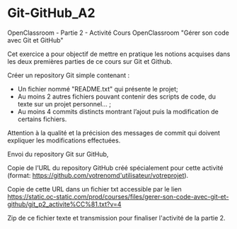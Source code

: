# Git-GitHub_A2
OpenClassroom - Partie 2 - Activité
Cours OpenClassroom "Gérer son code avec Git et GitHub"

Cet exercice a pour objectif de mettre en pratique les notions acquises dans les deux premières parties de ce cours sur Git et Github.

Créer un repository Git simple contenant :

- Un fichier nommé "README.txt" qui présente le projet;
- Au moins 2 autres fichiers pouvant contenir des scripts de code, du texte sur un projet personnel... ;
- Au moins 4 commits distincts montrant l’ajout puis la modification de certains fichiers.

Attention à la qualité et la précision des messages de commit qui doivent expliquer les modifications effectuées.

Envoi du repository Git sur GitHub, 

Copie de l’URL du repository GitHub créé spécialement pour cette activité (format: https://github.com/votrenomd'utilisateur/votreprojet). 

Copie de cette URL dans un fichier txt accessible par le lien https://static.oc-static.com/prod/courses/files/gerer-son-code-avec-git-et-github/git_p2_activite%CC%81.txt?v=4

Zip de ce fichier texte et transmission pour finaliser l'activité de la partie 2.
